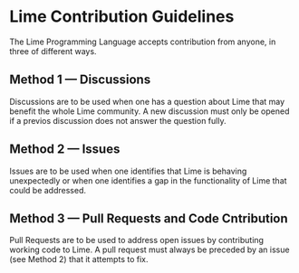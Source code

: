 # Lime Contribution Guidelines

The Lime Programming Language accepts contribution from anyone, in three of different ways.

## Method 1 — Discussions

Discussions are to be used when one has a question about Lime that may benefit the whole Lime community. A new discussion must only be opened if a previos discussion does not answer the question fully.

## Method 2 — Issues

Issues are to be used when one identifies that Lime is behaving unexpectedly or when one identifies a gap in the functionality of Lime that could be addressed.

## Method 3 — Pull Requests and Code Cntribution

Pull Requests are to be used to address open issues by contributing working code to Lime. A pull request must always be preceded by an issue (see Method 2) that it attempts to fix.
